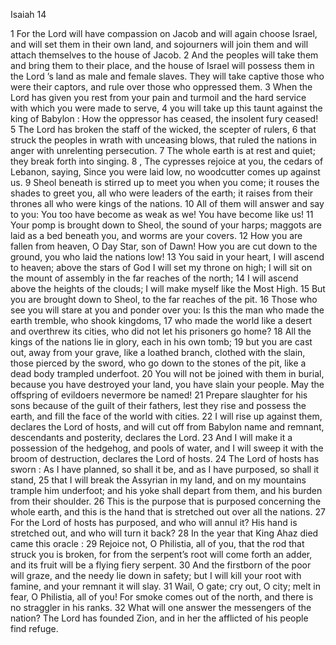 Isaiah 14

1	For the Lord will have compassion on Jacob and will again choose Israel, and will set them in their own land, and sojourners will join them and will attach themselves to the house of Jacob.
2	And the peoples will take them and bring them to their place, and the house of Israel will possess them in the Lord ’s land as male and female slaves. They will take captive those who were their captors, and rule over those who oppressed them.
3	When the Lord has given you rest from your pain and turmoil and the hard service with which you were made to serve,
4	you will take up this taunt against the king of Babylon : How the oppressor has ceased, the insolent fury ceased!
5	The Lord has broken the staff of the wicked, the scepter of rulers,
6	that struck the peoples in wrath with unceasing blows, that ruled the nations in anger with unrelenting persecution.
7	The whole earth is at rest and quiet; they break forth into singing.
8	, The cypresses rejoice at you, the cedars of Lebanon, saying, Since you were laid low, no woodcutter comes up against us.
9	Sheol beneath is stirred up to meet you when you come; it rouses the shades to greet you, all who were leaders of the earth; it raises from their thrones all who were kings of the nations.
10	All of them will answer and say to you: You too have become as weak as we! You have become like us!
11	Your pomp is brought down to Sheol, the sound of your harps; maggots are laid as a bed beneath you, and worms are your covers.
12	How you are fallen from heaven, O Day Star, son of Dawn! How you are cut down to the ground, you who laid the nations low!
13	You said in your heart, I will ascend to heaven; above the stars of God I will set my throne on high; I will sit on the mount of assembly in the far reaches of the north;
14	I will ascend above the heights of the clouds; I will make myself like the Most High.
15	But you are brought down to Sheol, to the far reaches of the pit.
16	Those who see you will stare at you and ponder over you: Is this the man who made the earth tremble, who shook kingdoms,
17	who made the world like a desert and overthrew its cities, who did not let his prisoners go home?
18	All the kings of the nations lie in glory, each in his own tomb;
19	but you are cast out, away from your grave, like a loathed branch, clothed with the slain, those pierced by the sword, who go down to the stones of the pit, like a dead body trampled underfoot.
20	You will not be joined with them in burial, because you have destroyed your land, you have slain your people. May the offspring of evildoers nevermore be named!
21	Prepare slaughter for his sons because of the guilt of their fathers, lest they rise and possess the earth, and fill the face of the world with cities.
22	I will rise up against them, declares the Lord of hosts, and will cut off from Babylon name and remnant, descendants and posterity, declares the Lord.
23	And I will make it a possession of the hedgehog, and pools of water, and I will sweep it with the broom of destruction, declares the Lord of hosts.
24	The Lord of hosts has sworn : As I have planned, so shall it be, and as I have purposed, so shall it stand,
25	that I will break the Assyrian in my land, and on my mountains trample him underfoot; and his yoke shall depart from them, and his burden from their shoulder.
26	This is the purpose that is purposed concerning the whole earth, and this is the hand that is stretched out over all the nations.
27	For the Lord of hosts has purposed, and who will annul it? His hand is stretched out, and who will turn it back?
28	In the year that King Ahaz died came this oracle :
29	Rejoice not, O Philistia, all of you, that the rod that struck you is broken, for from the serpent’s root will come forth an adder, and its fruit will be a flying fiery serpent.
30	And the firstborn of the poor will graze, and the needy lie down in safety; but I will kill your root with famine, and your remnant it will slay.
31	Wail, O gate; cry out, O city; melt in fear, O Philistia, all of you! For smoke comes out of the north, and there is no straggler in his ranks.
32	What will one answer the messengers of the nation? The Lord has founded Zion, and in her the afflicted of his people find refuge.

